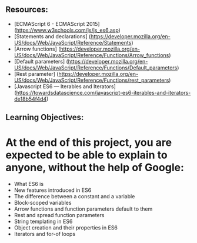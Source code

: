 ## Resources:

* [ECMAScript 6 - ECMAScript 2015] (https://www.w3schools.com/js/js_es6.asp)
* [Statements and declarations] (https://developer.mozilla.org/en-US/docs/Web/JavaScript/Reference/Statements)
* [Arrow functions] (https://developer.mozilla.org/en-US/docs/Web/JavaScript/Reference/Functions/Arrow_functions)
* [Default parameters] (https://developer.mozilla.org/en-US/docs/Web/JavaScript/Reference/Functions/Default_parameters)
* [Rest parameter] (https://developer.mozilla.org/en-US/docs/Web/JavaScript/Reference/Functions/rest_parameters)
* [Javascript ES6 — Iterables and Iterators] (https://towardsdatascience.com/javascript-es6-iterables-and-iterators-de18b54f4d4)


## Learning Objectives:
# At the end of this project, you are expected to be able to explain to anyone, without the help of Google:

* What ES6 is
* New features introduced in ES6
* The difference between a constant and a variable
* Block-scoped variables
* Arrow functions and function parameters default to them
* Rest and spread function parameters
* String templating in ES6
* Object creation and their properties in ES6
* Iterators and for-of loops
